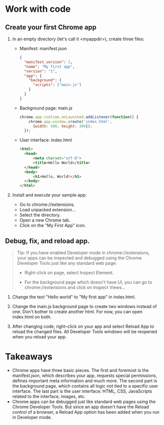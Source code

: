 # Work with code

## Create your first Chrome app


1. In an empty directory (let's call it &lt;myappdir&gt;), create three files:
    * Manifest: manifest.json

        ```json
        {
          "manifest_version": 2,
          "name": "My first app",
          "version": "1",
          "app": {
            "background": {
              "scripts": ["main.js"]
            }
          }
        }
        ```
    * Background page: main.js
        ``` js
        chrome.app.runtime.onLaunched.addListener(function() {
            chrome.app.window.create('index.html',
              {width: 500, height: 309});
          });
        ```
    * User interface: index.html
        ```html
        <html>
          <head>
              <meta charset="utf-8">
              <title>Hello World</title>
          </head>
          <body>
              <h1>Hello, World!</h1>
          </body>
        </html>
        ```

1. Install and execute your sample app: 
    * Go to chrome://extensions.
    * Load unpacked extension...
    * Select the <myappdir> directory.
    * Open a new Chrome tab.
    * Click on the "My First App" icon.


## Debug, fix, and reload app.

>Tip: If you have enabled Developer mode in chrome://extensions, your apps can be inspected and debugged using the Chrome Developer Tools just like any standard web page:
>
>* Right-click on page, select Inspect Element.
>
>* For the background page which doesn't have UI, you can go to chrome://extensions and click on Inspect Views...


1. Change the text "Hello world" to "My first app" in index.html.

1. Change the main.js background page to create two windows instead of one. Don't bother to create another html. For now, you can open index.html on both.

1. After changing code, right-click on your app and select Reload App to reload the changed files. All Developer Tools windows will be reopened when you reload your app.

# Takeaways

* Chrome apps have three basic pieces. The first and foremost is the manifest.json, which describes your app, requests special permissions, defines important meta information and much more. The second part is the background page, which contains all logic not tied to a specific user interface. The last part is the user interface: HTML, CSS, JavaScripts related to the interface, images, etc.
* Chrome apps can be debugged just like standard web pages using the Chrome Developer Tools. But since an app doesn't have the Reload control of a browser, a Reload App option has been added when you run in Developer mode.

